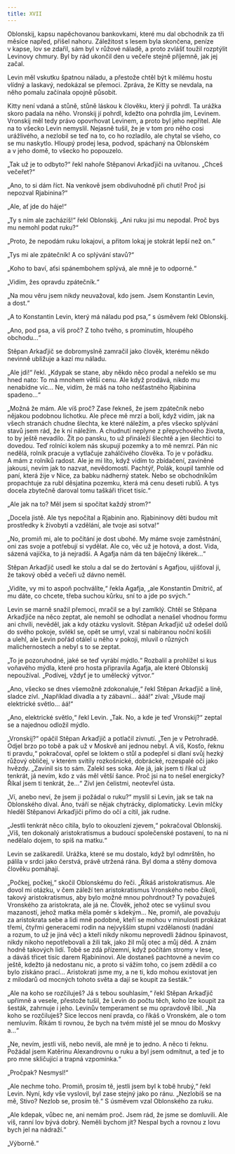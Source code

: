 ```yaml
---
title: XVII
---
```


Oblonskij, kapsu napěchovanou bankovkami, které mu dal obchodník za tři měsíce napřed, přišel nahoru. Záležitost s lesem byla skončena, peníze v kapse, lov se zdařil, sám byl v růžové náladě, a proto zvlášť toužil rozptýlit Levinovy chmury. Byl by rád ukončil den u večeře stejně příjemně, jak jej začal.

Levin měl vskutku špatnou náladu, a přestože chtěl být k milému hostu vlídný a laskavý, nedokázal se přemoci. Zpráva, že Kitty se nevdala, na něho pomalu začínala opojně působit.

Kitty není vdaná a stůně, stůně láskou k člověku, který jí pohrdl. Ta urážka skoro padala na něho. Vronskij jí pohrdl, kdežto ona pohrdla jím, Levinem. Vronskij měl tedy právo opovrhovat Levinem, a proto byl jeho nepřítel. Ale na to všecko Levin nemyslil. Nejasně tušil, že je v tom pro něho cosi urážlivého, a nezlobil se teď na to, co ho rozladilo, ale chytal se všeho, co se mu naskytlo. Hloupý prodej lesa, podvod, spáchaný na Oblonském a v jeho domě, to všecko ho popouzelo.

„Tak už je to odbyto?“ řekl nahoře Stěpanovi Arkaďjiči na uvítanou. „Chceš večeřet?“

„Ano, to si dám říct. Na venkově jsem obdivuhodně při chuti! Proč jsi nepozval Rjabinina?“

„Ale, ať jde do háje!“

„Ty s ním ale zacházíš!“ řekl Oblonskij. „Ani ruku jsi mu nepodal. Proč bys mu nemohl podat ruku?“

„Proto, že nepodám ruku lokajovi, a přitom lokaj je stokrát lepší než on.“

„Tys mi ale zpátečník! A co splývání stavů?“

„Koho to baví, aťsi spánembohem splývá, ale mně je to odporné.“

„Vidím, žes opravdu zpátečník.“

„Na mou věru jsem nikdy neuvažoval, kdo jsem. Jsem Konstantin Levin, a dost.“

„A to Konstantin Levin, který má náladu pod psa,“ s úsměvem řekl Oblonskij.

„Ano, pod psa, a víš proč? Z toho tvého, s prominutím, hloupého obchodu…“

Stěpan Arkaďjič se dobromyslně zamračil jako člověk, kterému někdo nevinně ubližuje a kazí mu náladu.

„Ale jdi!“ řekl. „Kdypak se stane, aby někdo něco prodal a neřeklo se mu hned nato: To má mnohem větší cenu. Ale když prodává, nikdo mu nenabídne víc… Ne, vidím, že máš na toho nešťastného Rjabinina spadeno…“

„Možná že mám. Ale víš proč? Zase řekneš, že jsem zpátečník nebo nějakou podobnou lichotku. Ale přece mě mrzí a bolí, když vidím, jak na všech stranách chudne šlechta, ke které náležím, a přes všecko splývání stavů jsem rád, že k ní náležím. A chudnutí neplyne z přepychového života, to by ještě nevadilo. Žít po pansku, to už přináleží šlechtě a jen šlechtici to dovedou. Teď rolníci kolem nás skupují pozemky a to mě nemrzí. Pán nic nedělá, rolník pracuje a vytlačuje zahálčivého člověka. To je v pořádku. A mám z rolníků radost. Ale je mi líto, když vidím to zbídačení, zaviněné jakousi, nevím jak to nazvat, nevědomostí. Pachtýř, Polák, koupil tamhle od paní, která žije v Nice, za babku nádherný statek. Nebo se obchodníkům propachtuje za rubl děsjatina pozemku, která má cenu deseti rublů. A tys docela zbytečně daroval tomu taškáři třicet tisíc.“

„Ale jak na to? Měl jsem si spočítat každý strom?“

„Docela jistě. Ale tys nepočítal a Rjabinin ano. Rjabininovy děti budou mít prostředky k živobytí a vzdělání, ale tvoje asi sotva!“

„No, promiň mi, ale to počítání je dost ubohé. My máme svoje zaměstnání, oni zas svoje a potřebují si vydělat. Ale co, věc už je hotová, a dost. Vida, sázená vajíčka, to já nejradši. A Agafja nám dá ten báječný likérek…“

Stěpan Arkaďjič usedl ke stolu a dal se do žertování s Agafjou, ujišťoval ji, že takový oběd a večeři už dávno neměl.

„Vidíte, vy mi to aspoň pochválíte,“ řekla Agafja, „ale Konstantin Dmitrič, ať mu dáte, co chcete, třeba suchou kůrku, sní to a jde po svých.“

Levin se marně snažil přemoci, mračil se a byl zamlklý. Chtěl se Stěpana Arkaďjiče na něco zeptat, ale nemohl se odhodlat a nenašel vhodnou formu ani chvíli, nevěděl, jak a kdy otázku vyslovit. Stěpan Arkaďjič už odešel dolů do svého pokoje, svlékl se, opět se umyl, vzal si nabíranou noční košili a ulehl, ale Levin pořád otálel u něho v pokoji, mluvil o různých malichernostech a nebyl s to se zeptat.

„To je pozoruhodné, jaké se teď vyrábí mýdlo.“ Rozbalil a prohlížel si kus voňavého mýdla, které pro hosta připravila Agafja, ale které Oblonskij nepoužíval. „Podívej, vždyť je to umělecký výtvor.“

„Ano, všecko se dnes všemožně zdokonaluje,“ řekl Stěpan Arka­ďjič a líně, sladce zívl. „Například divadla a ty zábavní… ááá!“ zíval: „Všude mají elektrické světlo… áá!“

„Ano, elektrické světlo,“ řekl Levin. „Tak. No, a kde je teď Vronskij?“ zeptal se a najednou odložil mýdlo.

„Vronskij?“ opáčil Stěpan Arkaďjič a potlačil zívnutí. „Ten je v Petrohradě. Odjel brzo po tobě a pak už v Moskvě ani jednou nebyl. A víš, Kosťo, řeknu ti pravdu,“ pokračoval, opřel se loktem o stůl a podepřel si dlaní svůj hezký růžový obličej, v kterém svítily rozkošnické, dobrácké, rozespalé oči jako hvězdy. „Zavinil sis to sám. Zalekl ses soka. Ale já, jak jsem ti říkal už tenkrát, já nevím, kdo z vás měl větší šance. Proč jsi na to nešel energicky? Říkal jsem ti tenkrát, že…“ Zívl jen čelistmi, neotevřel ústa.

„Ví, anebo neví, že jsem ji požádal o ruku?“ myslil si Levin, jak se tak na Oblonského díval. Ano, tváří se nějak chytrácky, diplomaticky. Levin mlčky hleděl Stěpanovi Arkaďjiči přímo do očí a cítil, jak rudne.

„Jestli tenkrát něco cítila, bylo to okouzlení zjevem,“ pokračoval Oblonskij. „Víš, ten dokonalý aristokratismus a budoucí společenské postavení, to na ni nedělalo dojem, to spíš na matku.“

Levin se zaškaredil. Urážka, které se mu dostalo, když byl odmrštěn, ho pálila v srdci jako čerstvá, právě utržená rána. Byl doma a stěny domova člověku pomáhají.

„Počkej, počkej,“ skočil Oblonskému do řeči. „Říkáš aristokratismus. Ale dovol mi otázku, v čem záleží ten aristokratismus Vronského nebo číkoli, takový aristokratismus, aby bylo možné mnou pohrdnout? Ty považuješ Vronského za aristokrata, ale já ne. Člověk, jehož otec se vyšinul svou mazaností, jehož matka měla poměr s kdekým… Ne, promiň, ale považuju za aristokrata sebe a lidi mně podobné, kteří se mohou v minulosti prokázat třemi, čtyřmi generacemi rodin na nejvyšším stupni vzdělanosti (nadání a rozum, to už je jiná věc) a kteří nikdy nikomu neprovedli žádnou špinavost, nikdy nikoho nepotřebovali a žili tak, jako žil můj otec a můj děd. A znám hodně takových lidí. Tobě se zdá přízemní, když počítám stromy v lese, a dáváš třicet tisíc darem Rjabininovi. Ale dostaneš pachtovné a nevím co ještě, kdežto já nedostanu nic, a proto si vážím toho, co jsem zdědil a co bylo získáno prací… Aristokrati jsme my, a ne ti, kdo mohou existovat jen z milodarů od mocných tohoto světa a dají se koupit za šesták.“

„Ale na koho se rozčiluješ? Já s tebou souhlasím,“ řekl Stěpan Arkaďjič upřímně a vesele, přestože tušil, že Levin do počtu těch, koho lze koupit za šesták, zahrnuje i jeho. Levinův temperament se mu opravdově líbil. „Na koho se rozčiluješ? Sice leccos není pravda, co říkáš o Vronském, ale o tom nemluvím. Říkám ti rovnou, že bych na tvém místě jel se mnou do Moskvy a…“

„Ne, nevím, jestli víš, nebo nevíš, ale mně je to jedno. A něco ti řeknu. Požádal jsem Katěrinu Alexandrovnu o ruku a byl jsem odmítnut, a teď je to pro mne skličující a trapná vzpomínka.“

„Pročpak? Nesmysl!“

„Ale nechme toho. Promiň, prosím tě, jestli jsem byl k tobě hrubý,“ řekl Levin. Nyní, kdy vše vyslovil, byl zase stejný jako po ránu. „Nezlobíš se na mě, Stivo? Nezlob se, prosím tě.“ S úsměvem vzal Oblonského za ruku.

„Ale kdepak, vůbec ne, ani nemám proč. Jsem rád, že jsme se domluvili. Ale víš, ranní lov bývá dobrý. Neměli bychom jít? Nespal bych a rovnou z lovu bych jel na nádraží.“

„Výborně.“

